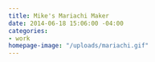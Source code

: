 ```yaml
---
title: Mike's Mariachi Maker
date: 2014-06-18 15:06:00 -04:00
categories:
- work
homepage-image: "/uploads/mariachi.gif"
---
```


